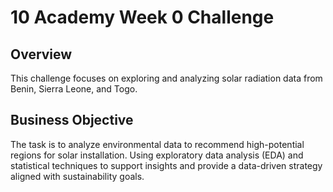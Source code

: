 # 10 Academy Week 0 Challenge  


## Overview  
This challenge focuses on exploring and analyzing solar radiation data from Benin, Sierra Leone, and Togo.

## Business Objective  
The task is to analyze environmental data to recommend high-potential regions for solar installation. Using exploratory data analysis (EDA) and statistical techniques to support insights and provide a data-driven strategy aligned with sustainability goals.
